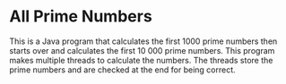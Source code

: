 # All Prime Numbers 

This is a Java program that calculates the first 1000 prime numbers 
then starts over and calculates the first 10 000 prime numbers.
This program makes multiple threads to calculate the numbers.
The threads store the prime numbers and are checked at the end for being 
correct. 




